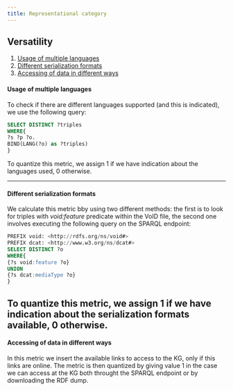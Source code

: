 ```yaml
---
title: Representational category
---
```


## Versatility
1. [Usage of multiple languages](#usage-of-multiple-languages)
2. [Different serialization formats](#different-serialization-formats)
3. [Accessing of data in different ways](#accessing-of-data-in-different-ways)


#### **Usage of multiple languages**
To check if there are different languages supported (and this is indicated), we use the following query:

```sql
SELECT DISTINCT ?triples
WHERE{
?s ?p ?o.
BIND(LANG(?o) as ?triples)
}
```
To quantize this metric, we assign 1 if we have indication about the languages used, 0 otherwise.

---

#### **Different serialization formats**
We calculate this metric bby using two different methods: the first is to look for triples with *void:feature* predicate within the VoID file, the second one involves executing the following query on the SPARQL endpoint:

```sql
PREFIX void: <http://rdfs.org/ns/void#>
PREFIX dcat: <http://www.w3.org/ns/dcat#>
SELECT DISTINCT ?o
WHERE{
{?s void:feature ?o}
UNION
{?s dcat:mediaType ?o}
}
```
To quantize this metric, we assign 1 if we have indication about the serialization formats available, 0 otherwise.
---

#### **Accessing of data in different ways**
In this metric we insert the available links to access to the KG, only if this links are online. The metric is then quantized by giving value 1 in the case we can access at the KG both throught the SPARQL endpoint or by downloading the RDF dump.